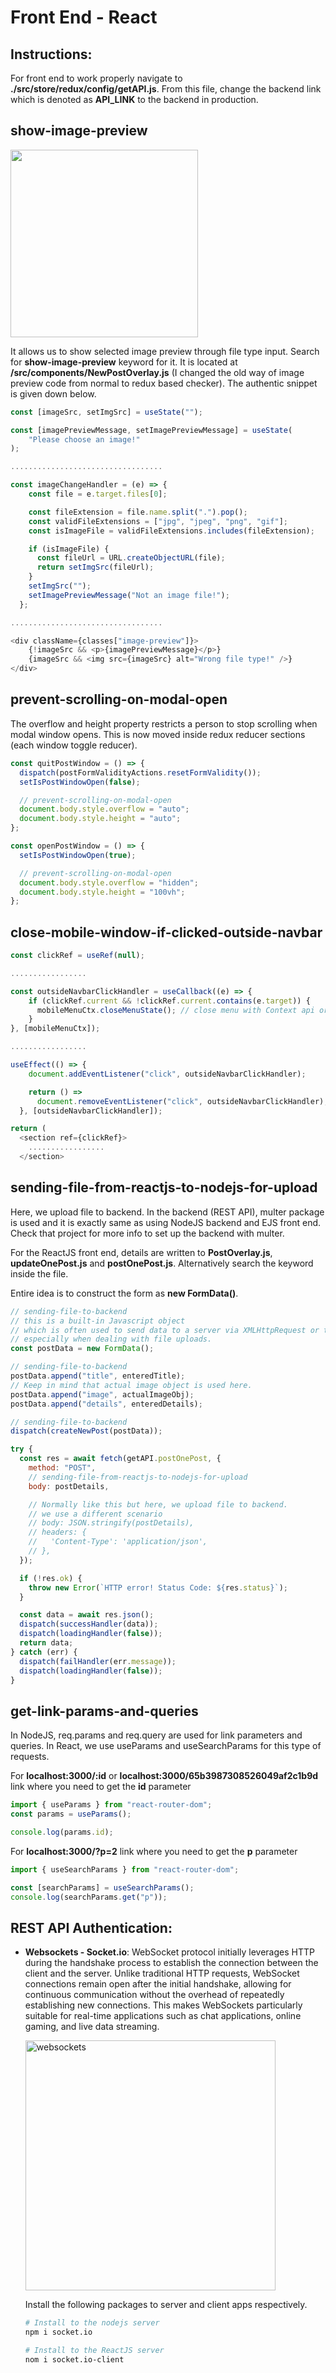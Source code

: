 # Front End - React

## Instructions:
For front end to work properly navigate to **./src/store/redux/config/getAPI.js**. From this file, change the backend link which is denoted as **API_LINK** to the backend in production.

## show-image-preview

<img src="./readme-images/image-preview-window.png" style="width: 300px">

It allows us to show selected image preview through file type input. Search for **show-image-preview** keyword for it. It is located at **/src/components/NewPostOverlay.js** (I changed the old way of image preview code from normal to redux based checker). The authentic snippet is given down below.

```javascript
const [imageSrc, setImgSrc] = useState("");

const [imagePreviewMessage, setImagePreviewMessage] = useState(
    "Please choose an image!"
);

..................................

const imageChangeHandler = (e) => {
    const file = e.target.files[0];

    const fileExtension = file.name.split(".").pop();
    const validFileExtensions = ["jpg", "jpeg", "png", "gif"];
    const isImageFile = validFileExtensions.includes(fileExtension);

    if (isImageFile) {
      const fileUrl = URL.createObjectURL(file);
      return setImgSrc(fileUrl);
    }
    setImgSrc("");
    setImagePreviewMessage("Not an image file!");
  };

..................................

<div className={classes["image-preview"]}>
    {!imageSrc && <p>{imagePreviewMessage}</p>}
    {imageSrc && <img src={imageSrc} alt="Wrong file type!" />}
</div>

```

## prevent-scrolling-on-modal-open

The overflow and height property restricts a person to stop scrolling when modal window opens. This is now moved inside redux reducer sections (each window toggle reducer).

```javascript
const quitPostWindow = () => {
  dispatch(postFormValidityActions.resetFormValidity());
  setIsPostWindowOpen(false);

  // prevent-scrolling-on-modal-open
  document.body.style.overflow = "auto";
  document.body.style.height = "auto";
};

const openPostWindow = () => {
  setIsPostWindowOpen(true);

  // prevent-scrolling-on-modal-open
  document.body.style.overflow = "hidden";
  document.body.style.height = "100vh";
};
```

## close-mobile-window-if-clicked-outside-navbar

```javascript
const clickRef = useRef(null);

.................

const outsideNavbarClickHandler = useCallback((e) => {
    if (clickRef.current && !clickRef.current.contains(e.target)) {
      mobileMenuCtx.closeMenuState(); // close menu with Context api or other state management tool
    }
}, [mobileMenuCtx]);

.................

useEffect(() => {
    document.addEventListener("click", outsideNavbarClickHandler);

    return () =>
      document.removeEventListener("click", outsideNavbarClickHandler);
  }, [outsideNavbarClickHandler]);

return (
  <section ref={clickRef}>
    .................
  </section>

```

## sending-file-from-reactjs-to-nodejs-for-upload

Here, we upload file to backend. In the backend (REST API), multer package is used and it is exactly same as using NodeJS backend and EJS front end. Check that project for more info to set up the backend with multer.

For the ReactJS front end, details are written to **PostOverlay.js**, **updateOnePost.js** and **postOnePost.js**. Alternatively search the keyword inside the file.

Entire idea is to construct the form as **new FormData()**.

```javascript
// sending-file-to-backend
// this is a built-in Javascript object
// which is often used to send data to a server via XMLHttpRequest or the Fetch API,
// especially when dealing with file uploads.
const postData = new FormData();

// sending-file-to-backend
postData.append("title", enteredTitle);
// Keep in mind that actual image object is used here.
postData.append("image", actualImageObj);
postData.append("details", enteredDetails);

// sending-file-to-backend
dispatch(createNewPost(postData));
```

```javascript
try {
  const res = await fetch(getAPI.postOnePost, {
    method: "POST",
    // sending-file-from-reactjs-to-nodejs-for-upload
    body: postDetails,

    // Normally like this but here, we upload file to backend.
    // we use a different scenario
    // body: JSON.stringify(postDetails),
    // headers: {
    //   'Content-Type': 'application/json',
    // },
  });

  if (!res.ok) {
    throw new Error(`HTTP error! Status Code: ${res.status}`);
  }

  const data = await res.json();
  dispatch(successHandler(data));
  dispatch(loadingHandler(false));
  return data;
} catch (err) {
  dispatch(failHandler(err.message));
  dispatch(loadingHandler(false));
}
```

## get-link-params-and-queries
In NodeJS, req.params and req.query are used for link parameters and queries. In React, we use useParams and useSearchParams for this type of requests.

For **localhost:3000/:id** or **localhost:3000/65b3987308526049af2c1b9d** link where you need to get the **id** parameter
```javascript
import { useParams } from "react-router-dom";
const params = useParams();

console.log(params.id);
```

For **localhost:3000/?p=2** link where you need to get the **p** parameter
```javascript
import { useSearchParams } from "react-router-dom";

const [searchParams] = useSearchParams();
console.log(searchParams.get("p"));
```

## **REST API Authentication**:

- **Websockets - Socket.io**: WebSocket protocol initially leverages HTTP during the handshake process to establish the connection between the client and the server. Unlike traditional HTTP requests, WebSocket connections remain open after the initial handshake, allowing for continuous communication without the overhead of repeatedly establishing new connections. This makes WebSockets particularly suitable for real-time applications such as chat applications, online gaming, and live data streaming.

  <img src="readme-images/websockets.png" alt="websockets" style="width:400px">

  Install the following packages to server and client apps respectively.

  ```bash
  # Install to the nodejs server
  npm i socket.io

  # Install to the ReactJS server
  nom i socket.io-client
  ```

  
